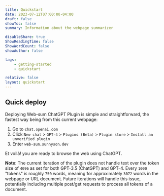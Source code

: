 ```yaml
---
title: Quickstart
date: 2023-07-12T07:00:00-04:00
draft: false
showToc: false
summary: Information about the webpage summarizer

disableShare: true
ShowReadingTime: false
ShowWordCount: false
showAuthor: false

tags:
    - getting-started
    - quickstart

relative: false
layout: quickstart
---
```


## Quick deploy

Deploying Web-sum ChatGPT Plugin is simple and straightforward, the fastest way being from this current webpage:

1. Go to `chat.openai.com`
2. Click `New chat` > `GPT-4` > `Plugins (Beta)` > `Plugin store` > `Install an unverified plugin`
3. Enter `web-sum.sunnyson.dev`

Et voilà! you are ready to browse the web using ChatGPT.

**Note**: The current iteration of the plugin does not handle text over the token size of `4096` as set for both GPT-3.5 (ChatGPT) and GPT-4. Every `1000` "tokens" is roughly `750` words, meaning for approximately `3072` words in the webpage or URL document. Future iterations will handle this issue, potentially including multiple post/get requests to process all tokens of a document.